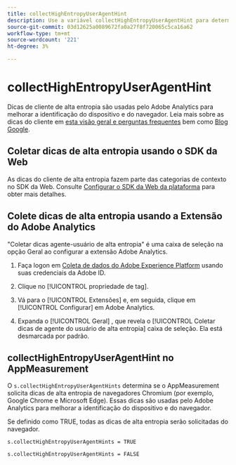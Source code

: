```yaml
---
title: collectHighEntropyUserAgentHint
description: Use a variável collectHighEntropyUserAgentHint para determinar se o Adobe solicitará dicas de alta entropia de navegadores Chromium (por exemplo, Google Chrome e Microsoft Edge).
source-git-commit: 03d12625a0089672fa0a27f8f720065c5ca16a62
workflow-type: tm+mt
source-wordcount: '221'
ht-degree: 3%

---
```



# collectHighEntropyUserAgentHint

Dicas de cliente de alta entropia são usadas pelo Adobe Analytics para melhorar a identificação do dispositivo e do navegador. Leia mais sobre as dicas do cliente em [esta visão geral e perguntas frequentes](/help/technotes/client-hints.md) bem como [Blog Google](https://web.dev/user-agent-client-hints/).

## Coletar dicas de alta entropia usando o SDK da Web

As dicas do cliente de alta entropia fazem parte das categorias de contexto no SDK da Web. Consulte [Configurar o SDK da Web da plataforma](https://experienceleague.adobe.com/docs/experience-platform/edge/fundamentals/configuring-the-sdk.html?lang=en) para obter mais detalhes.

## Colete dicas de alta entropia usando a Extensão do Adobe Analytics

&quot;Coletar dicas agente-usuário de alta entropia&quot; é uma caixa de seleção na opção Geral ao configurar a extensão Adobe Analytics.

1. Faça logon em [Coleta de dados do Adobe Experience Platform](https://experience.adobe.com/#/@adobepm/data-collection) usando suas credenciais da Adobe ID.

1. Clique no [!UICONTROL propriedade de tag].

1. Vá para o [!UICONTROL Extensões] e, em seguida, clique em [!UICONTROL Configurar] em Adobe Analytics.

1. Expanda o [!UICONTROL Geral] , que revela o [!UICONTROL Coletar dicas de agente do usuário de alta entropia] caixa de seleção. Ela está desmarcada por padrão.

## collectHighEntropyUserAgentHint no AppMeasurement

O `s.collectHighEntropyUserAgentHints` determina se o AppMeasurement solicita dicas de alta entropia de navegadores Chromium (por exemplo, Google Chrome e Microsoft Edge). Essas dicas são usadas pelo Adobe Analytics para melhorar a identificação do dispositivo e do navegador.

Se definido como TRUE, todas as dicas de alta entropia serão solicitadas do navegador.

`s.collectHighEntropyUserAgentHints = TRUE`

`s.collectHighEntropyUserAgentHints = FALSE`